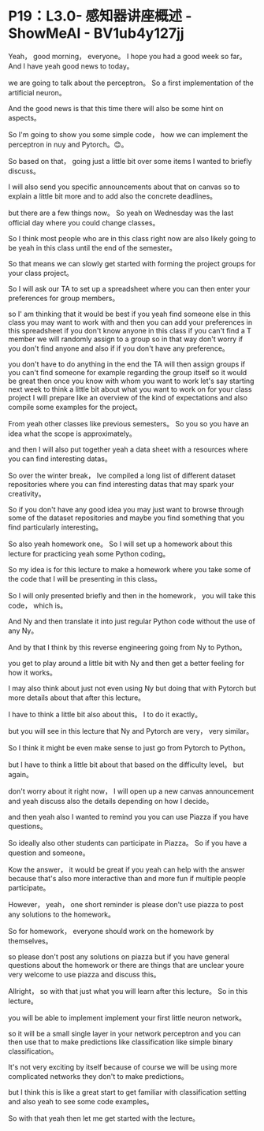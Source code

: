 # P19：L3.0- 感知器讲座概述 - ShowMeAI - BV1ub4y127jj

Yeah， good morning， everyone。 I hope you had a good week so far。 And I have yeah good news to today。

 we are going to talk about the perceptron。 So a first implementation of the artificial neuron。

 And the good news is that this time there will also be some hint on aspects。

 So I'm going to show you some simple code， how we can implement the perceptron in nuy and Pytorch。😊。

So based on that， going just a little bit over some items I wanted to briefly discuss。

 I will also send you specific announcements about that on canvas so to explain a little bit more and to add also the concrete deadlines。

 but there are a few things now。 So yeah on Wednesday was the last official day where you could change classes。

 So I think most people who are in this class right now are also likely going to be yeah in this class until the end of the semester。

 So that means we can slowly get started with forming the project groups for your class project。

So I will ask our TA to set up a spreadsheet where you can then enter your preferences for group members。

 so I' am thinking that it would be best if you yeah find someone else in this class you may want to work with and then you can add your preferences in this spreadsheet if you don't know anyone in this class if you can't find a T member we will randomly assign to a group so in that way don't worry if you don't find anyone and also if if you don't have any preference。

 you don't have to do anything in the end the TA will then assign groups if you can't find someone for example regarding the group itself so it would be great then once you know with whom you want to work let's say starting next week to think a little bit about what you want to work on for your class project I will prepare like an overview of the kind of expectations and also compile some examples for the project。

From yeah other classes like previous semesters。 So you so you have an idea what the scope is approximately。

 and then I will also put together yeah a data sheet with a resources where you can find interesting datas。

 So over the winter break， Ive compiled a long list of different dataset repositories where you can find interesting datas that may spark your creativity。

 So if you don't have any good idea you may just want to browse through some of the dataset repositories and maybe you find something that you find particularly interesting。

 So also yeah homework one。 So I will set up a homework about this lecture for practicing yeah some Python coding。

 So my idea is for this lecture to make a homework where you take some of the code that I will be presenting in this class。

 So I will only presented briefly and then in the homework， you will take this code， which is。

And Ny and then translate it into just regular Python code without the use of any Ny。

 And by that I think by this reverse engineering going from Ny to Python。

 you get to play around a little bit with Ny and then get a better feeling for how it works。

 I may also think about just not even using Ny but doing that with Pytorch but more details about that after this lecture。

 I have to think a little bit also about this。 I to do it exactly。

 but you will see in this lecture that Ny and Pytorch are very， very similar。

 So I think it might be even make sense to just go from Pytorch to Python。

 but I have to think a little bit about that based on the difficulty level。 but again。

 don't worry about it right now， I will open up a new canvas announcement and yeah discuss also the details depending on how I decide。

 and then yeah also I wanted to remind you you can use Piazza if you have questions。

 So ideally also other students can participate in Piazza。 So if you have a question and someone。

Kow the answer， it would be great if you yeah can help with the answer because that's also more interactive than and more fun if multiple people participate。

However， yeah， one short reminder is please don't use piazza to post any solutions to the homework。

 So for homework， everyone should work on the homework by themselves。

 so please don't post any solutions on piazza but if you have general questions about the homework or there are things that are unclear youre very welcome to use piazza and discuss this。

 Allright， so with that just what you will learn after this lecture。 So in this lecture。

 you will be able to implement implement your first little neuron network。

 so it will be a small single layer in your network perceptron and you can then use that to make predictions like classification like simple binary classification。

 It's not very exciting by itself because of course we will be using more complicated networks they don't to make predictions。

 but I think this is like a great start to get familiar with classification setting and also yeah to see some code examples。

 So with that yeah then let me get started with the lecture。

